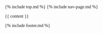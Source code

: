 <!DOCTYPE html>
<html lang="en">
<head>
<title>{{page.title}}</title>
<link rel="icon" type="image/x-icon" href="{{site.url}}/images/favicon.svg">
<meta name="description" content="{{page.discription}}">
  <meta name="keywords" content="{{page.keywords}}">
  <meta name="author" content="Tourist hill">
<meta charset="UTF-8">
<meta name="viewport" content="width=device-width, initial-scale=1">
<link rel="stylesheet" href="{{site.url}}/style.css">
<link rel="stylesheet" href="https://fonts.googleapis.com/css?family=Poppins">

<link rel="stylesheet" href="https://cdnjs.cloudflare.com/ajax/libs/font-awesome/6.6.0/css/all.min.css">
<link rel="stylesheet" href="https://cdn.jsdelivr.net/npm/swiper@11/swiper-bundle.min.css" />

<style>
  hr {
    border-bottom: 2px solid #f1f1f1;
    border-top: 2px solid #ffffff;
    border-radius: 30px;
  }
  excluded ul {
  --icon-space: 1.3em;
  list-style: none;
  padding: 0;
}
   included ul {
  --icon-space: 1.3em;
  list-style: none;
  padding: 0;
}
excluded li {
  padding-left: var(--icon-space);
}

excluded li:before {
  content: "\f00d"; /* FontAwesome Unicode */
  font-family: FontAwesome;
  display: inline-block;
  color: red;
  margin-left: calc( var(--icon-space) * -1 );
  width: var(--icon-space);
}
included li {
  padding-left: var(--icon-space);
}

included li:before {
  content: "\f00c"; /* FontAwesome Unicode */
  font-family: FontAwesome;
  display: inline-block;
  color: green;
  margin-left: calc( var(--icon-space) * -1 );
  width: var(--icon-space);
}
.swiper-pagination{
    margin-bottom: 70px;
    
  }
   .swiper-pagination-bullet {
      width: 20px;
      height: 4px;
     
      
    
      opacity: 1;
      background: #ffffff;
      border-radius: 5px;
    }

    .swiper-pagination-bullet-active {
      
      color: #ffffff;
      background: #ff5722;
      border-radius: 5px;
    }

  a{
    text-decoration: none;
  }
body,h1,h2,h3,h4,h5,h6 {font-family: "Poppins"}
.w3-bar,h1,button,p {font-family: "Poppins"}

.w3-content{
  max-width: 1100px;
}


.swiper {
      width: 100%;
      height: 100%;
    }

    
</style>
</head>
<body>

   <!--bottom fixed-->
   <div id="Fixed" class="w3-display-container w3-row w3-white w3-border-top w3-border-light-gray w3-hide-large w3-hide-medium w3-animate-zoom" style="width: 100%; padding:12px; position: fixed; bottom: -190px; left: 0px; z-index: 30;">
   <div class="w3-display-topright" style="padding: 0px 12px; margin-top: -96px;">
   <a href="tel:{{site.phone1}}">
   <div class="w3-ro w3-teal w3-card-4" style="border-radius:30px ; height: 40px; width: 40px;  padding: 8px 12px; margin-right: 6px; margin-bottom: 8px;">
  <i class="w3-text-white  fa fa-phone small" style="padding-left:0px ;"></i>
</div></a>
<a href="https://wa.me/91{{site.phone1}}">
 <div class="w3-ro w3-green w3-card-4" style="border-radius:30px ; height: 40px; width: 40px; padding: 10px 12px; margin-right: 6px;">
      <i class="w3-text-white  fab fa-whatsapp w3-large" style="padding-left:0px ;"></i>
</div>
</a>

   </div>
    <div class="w3-row">
      <div class="w3-col w3-right" style="width: 110px;">
        <button class="w3-button w3-teal w3-small w3-card-4" style="border-radius: 30px;">Send Enquiry</button>
      </div>
      <div class="w3-rest">
        <b class="w3-xlarge">INR 36,000 <span class="w3-small w3-text-gray">Per Couple</span></b>
      </div>
    </div>
  </div>

  {% include top.md %}
{% include nav-page.md %}

      
<!-- Header -->





{{ content }}








<!-- Footer -->


<!-- Footer -->
 {% include footer.md %}

 
<!-- Swiper JS -->
<script src="https://cdn.jsdelivr.net/npm/swiper@11/swiper-bundle.min.js"></script>

<!-- Initialize Swiper -->
<script>
  
  var swiper2 = new Swiper(".mySwiper2", {
    loop: true,
    spaceBetween: 0,
    autoplay: {
        delay: 2500,
        disableOnInteraction: false,
      },
      pagination: {
        el: ".swiper-pagination",
        clickable: true,
        renderBullet: function (index, className) {
          return '<span class="' + className + '">'  + "</span>";
        },
      },
   
  });
</script>
<script>
  function myFunction(id) {
    var x = document.getElementById(id);
    if (x.className.indexOf("w3-show") == -1) {
      x.className += " w3-show";
    } else { 
      x.className = x.className.replace(" w3-show", "");
    }
  }
  </script>

<script>
  // When the user scrolls down 80px from the top of the document, resize the navbar's padding and the logo's font size
  window.onscroll = function() {scrollFunction()};
  
  function scrollFunction() {
    if (document.body.scrollTop > 290 || document.documentElement.scrollTop > 290) {
      document.getElementById("Fixed").style.bottom = "0px";
      
    } else {
      document.getElementById("Fixed").style.bottom = "-180px";
     
    }
  }
  </script>
</body>
</html>

